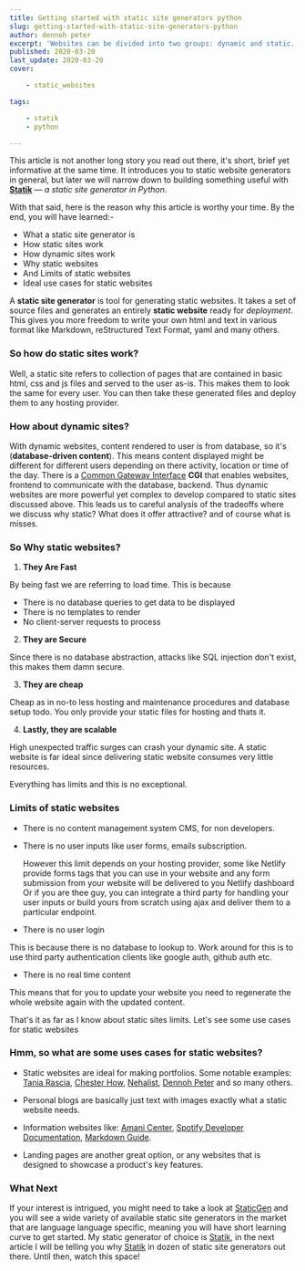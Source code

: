 ```yaml
---
title: Getting started with static site generators python
slug: getting-started-with-static-site-generators-python
author: dennoh peter
excerpt: 'Websites can be divided into two groups: dynamic and static. What are the differences between them? Well, you about to find this out and much more in this article.'
published: 2020-03-20
last_update: 2020-03-20
cover: 

    - static_websites

tags: 

    - statik
    - python

---
```

This article is not another long story you read out there, it's short, brief yet informative at the same time. It introduces you to static website generators in general, but later we will narrow down to building something useful with **[Statik](https://getStatik.com)** — _a static site generator in Python_.

With that said, here is the reason why this article is worthy your time. By the end, you will have learned:-

* What a static site generator is
* How static sites work
* How dynamic sites work
* Why static websites
* And Limits of static websites
* Ideal use cases for static websites

A **static site generator** is tool for generating static websites. It takes a set of source files and generates an entirely **static website** ready for _deployment_. This gives you more freedom to write your own html  and text in various format like Markdown, reStructured Text Format, yaml and many others.

### So how do static sites work?

Well, a static site refers to collection of pages that are contained in basic html, css and js files and served to the user as-is. This makes them to look the same for every user. You can then take these generated files and deploy them to any hosting provider.

### How about dynamic sites?

With dynamic websites, content rendered to user is from database, so it's (**database-driven content**). This means content displayed might be different for different users depending on there activity, location or time of the day.
There is a [Common Gateway Interface]() **CGI** that enables websites, frontend to communicate with the database, backend.
Thus dynamic websites are more powerful yet complex to develop compared to static sites discussed above.
This leads us to careful analysis of the tradeoffs where we discuss why static? What does it offer attractive? and of course what is misses.

### So Why static websites?

1. **They Are Fast**

By being fast we are referring to load time. This is because

* There is no database queries to get data to be displayed
* There is no templates to render
* No client-server requests to process

2. **They are Secure**

Since there is no database abstraction, attacks like SQL injection don't exist, this makes them damn secure.

3. **They are cheap**

Cheap as in no-to less hosting and maintenance procedures and database setup todo. You only provide your static files for hosting and thats it.

4. **Lastly, they are scalable**

High unexpected traffic surges can crash your dynamic site. A static website is far ideal since delivering static website consumes very little resources.

Everything has limits and  this is no exceptional.

### Limits of static websites

* There is no content management system CMS, for non developers.
* There is no user inputs like user forms, emails subscription.

    However this limit depends on your hosting provider, some like Netlify provide forms tags that you can use in your website and any form submission from your website will be delivered to you Netlify dashboard
    Or if you are thee guy, you can integrate a third party for handling your user inputs or build yours from scratch using ajax and deliver them to a particular endpoint.

* There is no user login

This is because there is no database to lookup to.
Work around for this is to use third party authentication clients like google auth, github auth etc.

* There is no real time content

This means that for you to update your website you need to regenerate the whole website again with the updated content.

That's it as far as I know about static sites limits. Let's see some use cases for static websites

### Hmm, so what are some uses cases for static websites?

* Static websites are ideal for making portfolios. Some notable examples:  [Tania Rascia](https://taniarascia.com), [Chester How](https://chester.how), [Nehalist](https://nehalist.io), [Dennoh Peter](https://dennohpeter.com) and so many others.

* Personal blogs are basically just text with images exactly what a static website needs.

* Information websites like: [Amani Center](https://amanicenter.netlify.com), [Spotify Developer Documentation](https://developer.spotify.com), [Markdown Guide](https://www.markdownguide.org).

* Landing pages are another great option, or any websites that is designed to showcase a product's key features.

### What Next

If your interest is intrigued, you might need to take a look at [StaticGen](https://www.staticgen.com) and you will see a  wide variety of available static site generators in the market that are language language specific, meaning you will have short learning curve to get started.
My static generator of choice is [Statik](https://getstatik.com), in the next article I will be telling you why [Statik](https://getstatik.com) in dozen of static site generators out there. Until then, watch this space!

